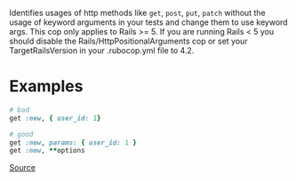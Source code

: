 
Identifies usages of http methods like `get`, `post`,
`put`, `patch` without the usage of keyword arguments in your tests and
change them to use keyword args. This cop only applies to Rails >= 5.
If you are running Rails < 5 you should disable the
Rails/HttpPositionalArguments cop or set your TargetRailsVersion in your
.rubocop.yml file to 4.2.

# Examples

```ruby
# bad
get :new, { user_id: 1}

# good
get :new, params: { user_id: 1 }
get :new, **options
```

[Source](http://www.rubydoc.info/gems/rubocop/RuboCop/Cop/Rails/HttpPositionalArguments)
